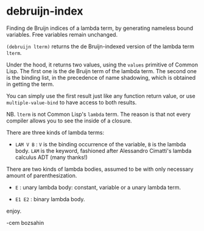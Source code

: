 # debruijn-index
Finding de Bruijn indices of a lambda term, by generating nameless bound variables. Free variables remain unchanged.

`(debruijn lterm)`  returns the de Bruijn-indexed version of the lambda term `lterm`.

Under the hood, it returns two values, using the `values` primitive of Common Lisp. The first one is the de Bruijn term of the lambda term.
The second one is the binding list, in the precedence  of name shadowing, which is obtained in getting the term.

You can simply use the first result just like any function return value, or use `multiple-value-bind` to have access to both results.

NB. `lterm` is not Common Lisp's `lambda` term. The reason is that not every compiler allows you to see the inside of a closure.

There are three kinds of lambda terms:

- `LAM V B`  : `V` is the binding occurrence of the variable, `B` is the  lambda body. `LAM` is the keyword, fashioned after Alessandro Cimatti's lambda calculus ADT (many thanks!)

There are two kinds of lambda bodies, assumed to be with only necessary amount of parenthesization.

- `E` : unary lambda body: constant, variable or a unary lambda term.

- `E1 E2` : binary lambda body. 

enjoy.

-cem bozsahin
